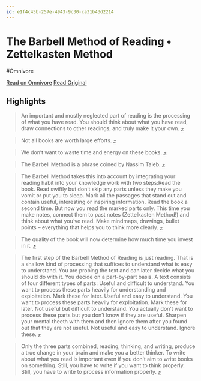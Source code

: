 ```yaml
---
id: e1f4c45b-257e-4943-9c30-ca31b43d2214
---
```


# The Barbell Method of Reading • Zettelkasten Method
#Omnivore

[Read on Omnivore](https://omnivore.app/me/the-barbell-method-of-reading-zettelkasten-method-18707935ab2)
[Read Original](https://zettelkasten.de/posts/barbell-method-reading)

## Highlights

> An important and mostly neglected part of reading is the processing of what you have read. You should think about what you have read, draw connections to other readings, and truly make it your own. [⤴️](https://omnivore.app/me/the-barbell-method-of-reading-zettelkasten-method-18707935ab2#3c5d4c14-f603-48d5-bd21-4176f884abbb)

> Not all books are worth large efforts. [⤴️](https://omnivore.app/me/the-barbell-method-of-reading-zettelkasten-method-18707935ab2#c5a28f00-7ff8-439a-9bd7-592a86254582)

> We don’t want to waste time and energy on these books. [⤴️](https://omnivore.app/me/the-barbell-method-of-reading-zettelkasten-method-18707935ab2#ce4ed9f9-9481-41f1-bd46-0fc0f4a6e11c)

> The Barbell Method is a phrase coined by Nassim Taleb. [⤴️](https://omnivore.app/me/the-barbell-method-of-reading-zettelkasten-method-18707935ab2#9a52fd13-5cd9-4c73-9d6f-32f3da7a6bc2)

> The Barbell Method takes this into account by integrating your reading habit into your knowledge work with two steps:Read the book. Read swiftly but don’t skip any parts unless they make you vomit or put you to sleep. Mark all the passages that stand out and contain useful, interesting or inspiring information.
Read the book a second time. But now you read the marked parts only. This time you make notes, connect them to past notes (Zettelkasten Method!) and think about what you’ve read. Make mindmaps, drawings, bullet points – everything that helps you to think more clearly. [⤴️](https://omnivore.app/me/the-barbell-method-of-reading-zettelkasten-method-18707935ab2#b40f87c6-361b-429e-9a3c-35bbf6f2cc1e)

> The quality of the book will now determine how much time you invest in it. [⤴️](https://omnivore.app/me/the-barbell-method-of-reading-zettelkasten-method-18707935ab2#b4c493c0-d685-45aa-b530-0451ad6bc581)

> The first step of the Barbell Method of Reading is just reading. That is a shallow kind of processing that suffices to understand what is easy to understand. You are probing the text and can later decide what you should do with it. You decide on a part-by-part basis.
A text consists of four different types of parts:
Useful and difficult to understand. You want to process these parts heavily for understanding and exploitation. Mark these for later.
Useful and easy to understand. You want to process these parts heavily for exploitation. Mark these for later.
Not useful but difficult to understand. You actually don’t want to process these parts but you don’t know if they are useful. Sharpen your mental theeth with them and then ignore them after you found out that they are not useful.
Not useful and easy to understand. Ignore these. [⤴️](https://omnivore.app/me/the-barbell-method-of-reading-zettelkasten-method-18707935ab2#3211fad3-b3da-4791-8342-7ef6508a120e)

> Only the three parts combined, reading, thinking, and writing, produce a true change in your brain and make you a better thinker. To write about what you read is important even if you don’t aim to write books on something. Still, you have to write if you want to think properly. Still, you have to write to process information properly. [⤴️](https://omnivore.app/me/the-barbell-method-of-reading-zettelkasten-method-18707935ab2#aaa0d343-ee2c-4858-b2cd-b5dfaf63a692)

